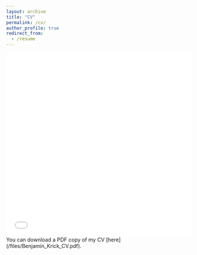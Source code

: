 ```yaml
---
layout: archive
title: "CV"
permalink: /cv/
author_profile: true
redirect_from:
  - /resume
---
```

<iframe src="/files/Benjamin_Krick_CV.pdf" width="100%" height="500" frameborder="no" border="0" marginwidth="0" marginheight="0"></iframe>
You can download a PDF copy of my CV [here](/files/Benjamin_Krick_CV.pdf).
